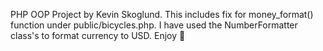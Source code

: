 PHP OOP Project by Kevin Skoglund.
This includes fix for money_format() function under public/bicycles.php.
I have used the NumberFormatter class's to format currency to USD.
Enjoy :rocket:
